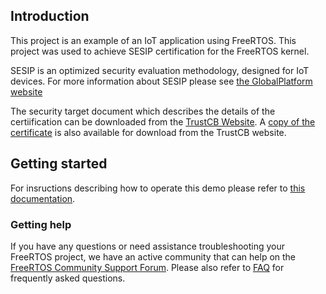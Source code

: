 ## Introduction
This project is an example of an IoT application using FreeRTOS.  This project was used to achieve SESIP certification for the FreeRTOS kernel. 

SESIP is an optimized security evaluation methodology, designed for IoT devices. For more information about SESIP please see [the GlobalPlatform website](https://globalplatform.org/sesip/)

The security target document which describes the details of the certiification can be downloaded from the [TrustCB Website](https://trustcb.com/download/SESIP-2000022-01-st/?wpdmdl=1930). A [copy of the certificate](https://trustcb.com/download/SESIP-2000022-01-cert/?wpdmdl=1928) is also available for download from the TrustCB website.

## Getting started

For insructions describing how to operate this demo please refer to [this documentation](https://github.com/FreeRTOS/Lab-Project-FreeRTOS-SESIP/tree/main/docs/README.md).

### Getting help
If you have any questions or need assistance troubleshooting your FreeRTOS project, we have an active community that can help on the [FreeRTOS Community Support Forum](https://forums.freertos.org). Please also refer to [FAQ](http://www.freertos.org/FAQHelp.html) for frequently asked questions.

